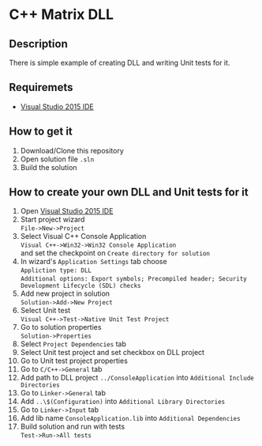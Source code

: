 # C++ Matrix DLL

## Description
There is simple example of creating DLL and writing Unit tests for it.

## Requiremets
* [Visual Studio 2015 IDE](https://www.visualstudio.com/en-us/downloads/download-visual-studio-vs.aspx)

## How to get it
1. Download/Clone this repository
2. Open solution file `.sln`
3. Build the solution

## How to create your own DLL and Unit tests for it
1. Open [Visual Studio 2015 IDE](https://www.visualstudio.com/en-us/downloads/download-visual-studio-vs.aspx)
2. Start project wizard <br>
`File->New->Project`
3. Select Visual C++ Console Application <br>
`Visual C++->Win32->Win32 Console Application` <br>
and set the checkpoint on `Create directory for solution`
4. In wizard's `Application Settings` tab choose <br>
`Appliction type: DLL` <br>
`Additional options: Export symbols; Precompiled header; Security Development Lifecycle (SDL) checks`
5. Add new project in solution <br>
`Solution->Add->New Project`
6. Select Unit test <br>
`Visual C++->Test->Native Unit Test Project`
7. Go to solution properties <br>
`Solution->Properties`
8. Select `Project Dependencies` tab
9. Select Unit test project and set checkbox on DLL project
10. Go to Unit test project properties
11. Go to `C/C++->General` tab
12. Add path to DLL project `../ConsoleApplication` into `Additional Include Directories`
13. Go to `Linker->General` tab
14. Add `..\$(Configuration)` into `Additional Library Directories`
13. Go to `Linker->Input` tab
14. Add lib name `ConsoleApplication.lib` into `Additional Dependencies`
15. Build solution and run with tests <br>
`Test->Run->All tests`